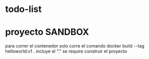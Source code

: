# todo-list

# proyecto SANDBOX 
para correr el contenedor solo corre el comando
docker build --tag helloworld:v1 .
incluye el "."
se require construir el proyecto